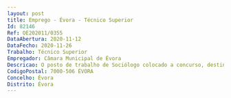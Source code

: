 ```yaml
--- 
layout: post
title: Emprego - Évora - Técnico Superior
Id: 82146
Ref: OE202011/0355
DataAbertura: 2020-11-12
DataFecho: 2020-11-26
Trabalho: Técnico Superior
Empregador: Câmara Municipal de Évora
Descricao: O posto de trabalho de Sociólogo colocado a concurso, destina se ao Departamento Sociocultural e tem a seguinte caraterização no mapa de pessoal, aprovado para o ano de 2020   Acompanhamento de Programas e Projetos de planeamento estratégico na área da cultura, nomeadamente os ligados à equipa de missão da Candidatura de Évora a Capital Europeia da Cultura 2027  Integra equipa de desenvolvimento cultural no horizonte 2020 30, assumindo execução de atividades e projetos de intervenções nesse contexto  Acompanha e executa outras programações no âmbito dos Planos de Atividades das Divisões afetas ao Departamento Sociocultural, numa visão de planeamento integrado  Elabora projetos e candidaturas a financiamentos nacionais e internacionais
CodigoPostal: 7000-506 ÉVORA
Concelho: Évora
Distrito: Évora
--- 
```

